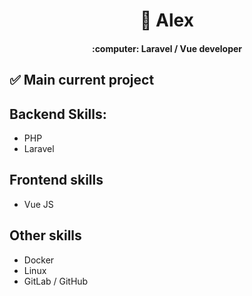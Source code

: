 <h1 align="center">👋 Alex</h1>
<h4 align="center">:computer: Laravel / Vue developer</h4>

## :white_check_mark: Main current project

## Backend Skills:
- PHP
- Laravel

## Frontend skills 
- Vue JS

## Other skills
- Docker
- Linux
- GitLab / GitHub

